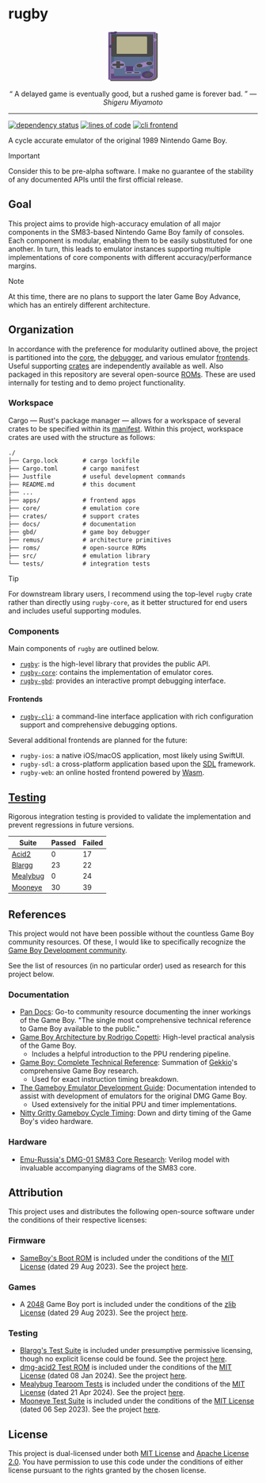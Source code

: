 # rugby

<p align="center">
  <img width="100" height="100" src="./docs/assets/img/gameboy.svg"/>
</p>

<p align="center">
  <q>
    A delayed game is eventually good, but a rushed game is forever bad.
  </q>
  &mdash;
  <i>
    Shigeru Miyamoto
  </i>
</p>

---

[![dependency status][deps.badge]][deps.hyper]
[![lines of code][loc.badge]](/)
[![cli frontend][cli.badge]](./apps/cli)

A cycle accurate emulator of the original 1989 Nintendo Game Boy.

> [!IMPORTANT]
>
> Consider this to be pre-alpha software. I make no guarantee of the stability
> of any documented APIs until the first official release.

## Goal

This project aims to provide high-accuracy emulation of all major components in
the SM83-based Nintendo Game Boy family of consoles. Each component is modular,
enabling them to be easily substituted for one another. In turn, this leads to
emulator instances supporting multiple implementations of core components with
different accuracy/performance margins.

> [!NOTE]
>
> At this time, there are no plans to support the later Game Boy Advance, which
> has an entirely different architecture.

## Organization

In accordance with the preference for modularity outlined above, the project is
partitioned into the [core](./core), the [debugger](./gbd), and various emulator
[frontends](./apps). Useful supporting [crates](./crates) are independently
available as well. Also packaged in this repository are several open-source
[ROMs](./roms). These are used internally for testing and to demo project
functionality.

### Workspace

Cargo — Rust's package manager — allows for a workspace of several crates to be
specified within its [manifest](./Cargo.toml). Within this project, workspace
crates are used with the structure as follows:

```
./
├── Cargo.lock       # cargo lockfile
├── Cargo.toml       # cargo manifest
├── Justfile         # useful development commands
├── README.md        # this document
├── ...
├── apps/            # frontend apps
├── core/            # emulation core
├── crates/          # support crates
├── docs/            # documentation
├── gbd/             # game boy debugger
├── remus/           # architecture primitives
├── roms/            # open-source ROMs
├── src/             # emulation library
└── tests/           # integration tests
```

> [!TIP]
>
> For downstream library users, I recommend using the top-level `rugby` crate
> rather than directly using `rugby-core`, as it better structured for end
> users and includes useful supporting modules.

### Components

Main components of `rugby` are outlined below.

- [`rugby`](./): is the high-level library that provides the public API.
- [`rugby-core`](./core): contains the implementation of emulator cores.
- [`rugby-gbd`](./gbd): provides an interactive prompt debugging interface.

#### Frontends

- [`rugby-cli`](./apps/cli): a command-line interface application with rich
  configuration support and comprehensive debugging options.

Several additional frontends are planned for the future:

- `rugby-ios`: a native iOS/macOS application, most likely using SwiftUI.
- `rugby-sdl`: a cross-platform application based upon the [SDL] framework.
- `rugby-web`: an online hosted frontend powered by [Wasm].

## [Testing](./docs/TESTING.md)

Rigorous integration testing is provided to validate the implementation and
prevent regressions in future versions.

|   Suite                  | Passed | Failed |
| ------------------------ | ------ | ------ |
| [Acid2][acid2.doc]       |      0 |     17 |
| [Blargg][blargg.doc]     |     23 |     22 |
| [Mealybug][mealybug.doc] |      0 |     24 |
| [Mooneye][mooneye.doc]   |     30 |     39 |

## References

This project would not have been possible without the countless Game Boy
community resources. Of these, I would like to specifically recognize the [Game
Boy Development community][gbdev].

See the list of resources (in no particular order) used as research for this
project below.

### Documentation

- [Pan Docs][pandocs]: Go-to community resource documenting the inner workings
  of the Game Boy. "The single most comprehensive technical reference to Game
  Boy available to the public."
- [Game Boy Architecture by Rodrigo Copetti][gbarch]: High-level practical
  analysis of the Game Boy.
  - Includes a helpful introduction to the PPU rendering pipeline.
- [Game Boy: Complete Technical Reference][gbctr]: Summation of [Gekkio]'s
  comprehensive Game Boy research.
  - Used for exact instruction timing breakdown.
- [The Gameboy Emulator Development Guide][gbedg]: Documentation intended to
  assist with development of emulators for the original DMG Game Boy.
  - Used extensively for the initial PPU and timer implementations.
- [Nitty Gritty Gameboy Cycle Timing][nitty]: Down and dirty timing of the Game
  Boy's video hardware.

### Hardware

- [Emu-Russia's DMG-01 SM83 Core Research][dmgcpu]: Verilog model with
  invaluable accompanying diagrams of the SM83 core.

## Attribution

This project uses and distributes the following open-source software under the
conditions of their respective licenses:

### Firmware

- [SameBoy's Boot ROM][sameboy.boot] is included under the conditions of the
  [MIT License][sameboy.license] (dated 29 Aug 2023). See the project
  [here][sameboy].

### Games

- A [2048][2048.game] Game Boy port is included under the conditions of the
  [zlib License][2048.license] (dated 29 Aug 2023). See the project
  [here][2048].

### Testing

- [Blargg's Test Suite][blargg.test] is included under presumptive permissive
  licensing, though no explicit license could be found. See the project
  [here][blargg].
- [dmg-acid2 Test ROM][acid2.test] is included under the conditions of the [MIT
  License][acid2.license] (dated 08 Jan 2024). See the project [here][acid2].
- [Mealybug Tearoom Tests][mealybug.test] is included under the conditions of
  the [MIT License][mealybug.license] (dated 21 Apr 2024). See the project
  [here][mealybug].
- [Mooneye Test Suite][mooneye.test] is included under the conditions of the
  [MIT License][mooneye.license] (dated 06 Sep 2023). See the project
  [here][mooneye].

## License

This project is dual-licensed under both [MIT License](./LICENSE-MIT) and
[Apache License 2.0](./LICENSE-APACHE). You have permission to use this code
under the conditions of either license pursuant to the rights granted by the
chosen license.

<!--
  Reference-style links
-->

<!-- Badges -->
[cli.badge]:  https://img.shields.io/badge/frontend-cli-blue
[deps.badge]: https://deps.rs/repo/github/kaplanz/rugby/status.svg
[deps.hyper]: https://deps.rs/repo/github/kaplanz/rugby
[loc.badge]:  https://tokei.rs/b1/github/kaplanz/rugby?style=flat

<!-- Organization -->
[sdl]:  https://www.libsdl.org
[wasm]: https://webassembly.org

<!-- References -->
[dmgcpu]:    https://github.com/emu-russia/dmgcpu
[gbarch]:    https://www.copetti.org/writings/consoles/game-boy
[gbctr]:     https://gekkio.fi/files/gb-docs/gbctr.pdf
[gbdev]:     https://gbdev.io
[gbedg]:     https://hacktix.github.io/GBEDG/
[gekkio]:    https://gekkio.fi
[nitty]:     http://blog.kevtris.org/blogfiles/Nitty%20Gritty%20Gameboy%20VRAM%20Timing.txt
[pandocs]:   https://gbdev.io/pandocs/

<!-- Attribution -->
[2048]:             https://github.com/Sanqui/2048-gb
[2048.game]:        ./roms/games/2048/2048.gb
[2048.license]:     ./roms/games/2048/LICENSE
[acid2]:            https://github.com/mattcurrie/dmg-acid2
[acid2.doc]:        ./docs/TESTING.md#acid2
[acid2.test]:       ./roms/test/acid2/dmg-acid2.gb
[acid2.license]:    ./roms/test/acid2/LICENSE
[blargg]:           https://github.com/retrio/gb-test-roms
[blargg.doc]:       ./docs/TESTING.md#blargg
[blargg.test]:      ./roms/test/blargg
[mealybug]:         https://github.com/mattcurrie/mealybug-tearoom-tests
[mealybug.doc]:     ./docs/TESTING.md#mealybug
[mealybug.test]:    ./roms/test/mealybug
[mealybug.license]: ./roms/test/mealybug/LICENSE
[mooneye]:          https://github.com/Gekkio/mooneye-test-suite
[mooneye.doc]:      ./docs/TESTING.md#mooneye
[mooneye.test]:     ./roms/test/mooneye
[mooneye.license]:  ./roms/test/mooneye/LICENSE
[sameboy]:          https://sameboy.github.io
[sameboy.boot]:     ./roms/boot/sameboy/dmg_boot.bin
[sameboy.license]:  ./roms/boot/sameboy/LICENSE
